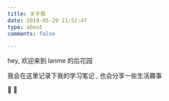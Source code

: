 ```yaml
---
title: 关于我
date: 2019-05-29 11:52:47
type: about
comments: false

---
```




hey, 欢迎来到 lanme 的后花园

我会在这里记录下我的学习笔记 , 也会分享一些生活趣事  

 🎂 🍰




  
     